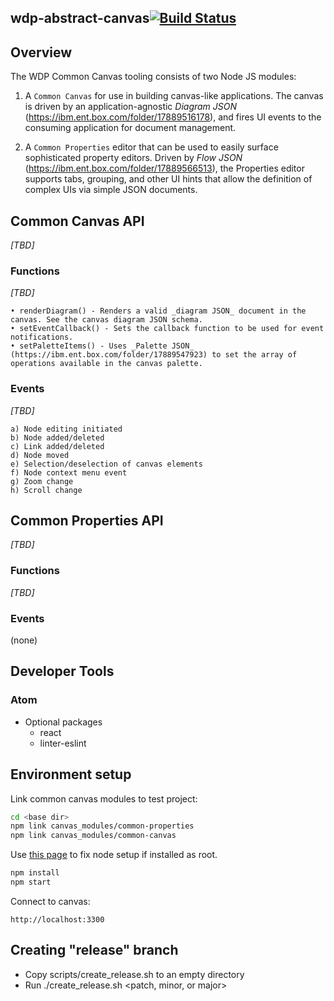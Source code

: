 ## wdp-abstract-canvas[![Build Status](https://travis.ibm.com/NGP-TWC/wdp-abstract-canvas.svg?token=Th1rZzgdEHjwEFgN1ZmM&branch=master)](https://travis.ibm.com/NGP-TWC/wdp-abstract-canvas)

## Overview
The WDP Common Canvas tooling consists of two Node JS modules:

1) A `Common Canvas` for use in building canvas-like applications. The canvas is driven by an application-agnostic _Diagram JSON_ (https://ibm.ent.box.com/folder/17889516178), and fires UI events to the consuming application for document management.

2) A `Common Properties` editor that can be used to easily surface sophisticated property editors. Driven by _Flow JSON_ (https://ibm.ent.box.com/folder/17889566513), the Properties editor supports tabs, grouping, and other UI hints that allow the definition of complex UIs via simple JSON documents.

## Common Canvas API
_[TBD]_

### Functions
_[TBD]_
```
• renderDiagram() - Renders a valid _diagram JSON_ document in the canvas. See the canvas diagram JSON schema.
• setEventCallback() - Sets the callback function to be used for event notifications.
• setPaletteItems() - Uses _Palette JSON_ (https://ibm.ent.box.com/folder/17889547923) to set the array of operations available in the canvas palette.
```

### Events
_[TBD]_
```
a) Node editing initiated
b) Node added/deleted
c) Link added/deleted
d) Node moved
e) Selection/deselection of canvas elements
f) Node context menu event
g) Zoom change
h) Scroll change
```

## Common Properties API
_[TBD]_

### Functions
_[TBD]_

### Events
(none)


## Developer Tools
### Atom
- Optional packages
  - react
  - linter-eslint

## Environment setup

Link common canvas modules to test project:
```sh
cd <base dir>
npm link canvas_modules/common-properties
npm link canvas_modules/common-canvas
```
Use [this page](https://docs.npmjs.com/getting-started/fixing-npm-permissions) to fix node setup if installed as root.

```sh
npm install
npm start
```
Connect to canvas:
```
http://localhost:3300
```

## Creating "release" branch
  - Copy scripts/create_release.sh to an empty directory
  - Run ./create_release.sh <patch, minor, or major>
